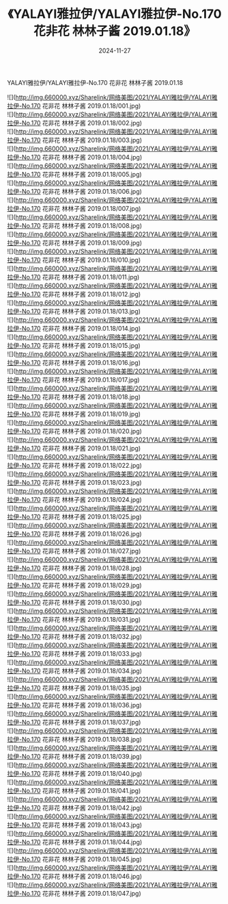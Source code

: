 ﻿---
layout: post
title:  《YALAYI雅拉伊/YALAYI雅拉伊-No.170 花非花 林林子酱 2019.01.18》
date:   2024-11-27
img: http://img.660000.xyz/Sharelink/网络美图/2021/YALAYI雅拉伊/YALAYI雅拉伊-No.170 花非花 林林子酱 2019.01.18/000.jpg
categories: [美女, 清纯, 唯美]
---

YALAYI雅拉伊/YALAYI雅拉伊-No.170 花非花 林林子酱 2019.01.18

 ![](http://img.660000.xyz/Sharelink/网络美图/2021/YALAYI雅拉伊/YALAYI雅拉伊-No.170 花非花 林林子酱 2019.01.18/001.jpg) <br>![](http://img.660000.xyz/Sharelink/网络美图/2021/YALAYI雅拉伊/YALAYI雅拉伊-No.170 花非花 林林子酱 2019.01.18/002.jpg) <br>![](http://img.660000.xyz/Sharelink/网络美图/2021/YALAYI雅拉伊/YALAYI雅拉伊-No.170 花非花 林林子酱 2019.01.18/003.jpg) <br>![](http://img.660000.xyz/Sharelink/网络美图/2021/YALAYI雅拉伊/YALAYI雅拉伊-No.170 花非花 林林子酱 2019.01.18/004.jpg) <br>![](http://img.660000.xyz/Sharelink/网络美图/2021/YALAYI雅拉伊/YALAYI雅拉伊-No.170 花非花 林林子酱 2019.01.18/005.jpg) <br>![](http://img.660000.xyz/Sharelink/网络美图/2021/YALAYI雅拉伊/YALAYI雅拉伊-No.170 花非花 林林子酱 2019.01.18/006.jpg) <br>![](http://img.660000.xyz/Sharelink/网络美图/2021/YALAYI雅拉伊/YALAYI雅拉伊-No.170 花非花 林林子酱 2019.01.18/007.jpg) <br>![](http://img.660000.xyz/Sharelink/网络美图/2021/YALAYI雅拉伊/YALAYI雅拉伊-No.170 花非花 林林子酱 2019.01.18/008.jpg) <br>![](http://img.660000.xyz/Sharelink/网络美图/2021/YALAYI雅拉伊/YALAYI雅拉伊-No.170 花非花 林林子酱 2019.01.18/009.jpg) <br>![](http://img.660000.xyz/Sharelink/网络美图/2021/YALAYI雅拉伊/YALAYI雅拉伊-No.170 花非花 林林子酱 2019.01.18/010.jpg) <br>![](http://img.660000.xyz/Sharelink/网络美图/2021/YALAYI雅拉伊/YALAYI雅拉伊-No.170 花非花 林林子酱 2019.01.18/011.jpg) <br>![](http://img.660000.xyz/Sharelink/网络美图/2021/YALAYI雅拉伊/YALAYI雅拉伊-No.170 花非花 林林子酱 2019.01.18/012.jpg) <br>![](http://img.660000.xyz/Sharelink/网络美图/2021/YALAYI雅拉伊/YALAYI雅拉伊-No.170 花非花 林林子酱 2019.01.18/013.jpg) <br>![](http://img.660000.xyz/Sharelink/网络美图/2021/YALAYI雅拉伊/YALAYI雅拉伊-No.170 花非花 林林子酱 2019.01.18/014.jpg) <br>![](http://img.660000.xyz/Sharelink/网络美图/2021/YALAYI雅拉伊/YALAYI雅拉伊-No.170 花非花 林林子酱 2019.01.18/015.jpg) <br>![](http://img.660000.xyz/Sharelink/网络美图/2021/YALAYI雅拉伊/YALAYI雅拉伊-No.170 花非花 林林子酱 2019.01.18/016.jpg) <br>![](http://img.660000.xyz/Sharelink/网络美图/2021/YALAYI雅拉伊/YALAYI雅拉伊-No.170 花非花 林林子酱 2019.01.18/017.jpg) <br>![](http://img.660000.xyz/Sharelink/网络美图/2021/YALAYI雅拉伊/YALAYI雅拉伊-No.170 花非花 林林子酱 2019.01.18/018.jpg) <br>![](http://img.660000.xyz/Sharelink/网络美图/2021/YALAYI雅拉伊/YALAYI雅拉伊-No.170 花非花 林林子酱 2019.01.18/019.jpg) <br>![](http://img.660000.xyz/Sharelink/网络美图/2021/YALAYI雅拉伊/YALAYI雅拉伊-No.170 花非花 林林子酱 2019.01.18/020.jpg) <br>![](http://img.660000.xyz/Sharelink/网络美图/2021/YALAYI雅拉伊/YALAYI雅拉伊-No.170 花非花 林林子酱 2019.01.18/021.jpg) <br>![](http://img.660000.xyz/Sharelink/网络美图/2021/YALAYI雅拉伊/YALAYI雅拉伊-No.170 花非花 林林子酱 2019.01.18/022.jpg) <br>![](http://img.660000.xyz/Sharelink/网络美图/2021/YALAYI雅拉伊/YALAYI雅拉伊-No.170 花非花 林林子酱 2019.01.18/023.jpg) <br>![](http://img.660000.xyz/Sharelink/网络美图/2021/YALAYI雅拉伊/YALAYI雅拉伊-No.170 花非花 林林子酱 2019.01.18/024.jpg) <br>![](http://img.660000.xyz/Sharelink/网络美图/2021/YALAYI雅拉伊/YALAYI雅拉伊-No.170 花非花 林林子酱 2019.01.18/025.jpg) <br>![](http://img.660000.xyz/Sharelink/网络美图/2021/YALAYI雅拉伊/YALAYI雅拉伊-No.170 花非花 林林子酱 2019.01.18/026.jpg) <br>![](http://img.660000.xyz/Sharelink/网络美图/2021/YALAYI雅拉伊/YALAYI雅拉伊-No.170 花非花 林林子酱 2019.01.18/027.jpg) <br>![](http://img.660000.xyz/Sharelink/网络美图/2021/YALAYI雅拉伊/YALAYI雅拉伊-No.170 花非花 林林子酱 2019.01.18/028.jpg) <br>![](http://img.660000.xyz/Sharelink/网络美图/2021/YALAYI雅拉伊/YALAYI雅拉伊-No.170 花非花 林林子酱 2019.01.18/029.jpg) <br>![](http://img.660000.xyz/Sharelink/网络美图/2021/YALAYI雅拉伊/YALAYI雅拉伊-No.170 花非花 林林子酱 2019.01.18/030.jpg) <br>![](http://img.660000.xyz/Sharelink/网络美图/2021/YALAYI雅拉伊/YALAYI雅拉伊-No.170 花非花 林林子酱 2019.01.18/031.jpg) <br>![](http://img.660000.xyz/Sharelink/网络美图/2021/YALAYI雅拉伊/YALAYI雅拉伊-No.170 花非花 林林子酱 2019.01.18/032.jpg) <br>![](http://img.660000.xyz/Sharelink/网络美图/2021/YALAYI雅拉伊/YALAYI雅拉伊-No.170 花非花 林林子酱 2019.01.18/033.jpg) <br>![](http://img.660000.xyz/Sharelink/网络美图/2021/YALAYI雅拉伊/YALAYI雅拉伊-No.170 花非花 林林子酱 2019.01.18/034.jpg) <br>![](http://img.660000.xyz/Sharelink/网络美图/2021/YALAYI雅拉伊/YALAYI雅拉伊-No.170 花非花 林林子酱 2019.01.18/035.jpg) <br>![](http://img.660000.xyz/Sharelink/网络美图/2021/YALAYI雅拉伊/YALAYI雅拉伊-No.170 花非花 林林子酱 2019.01.18/036.jpg) <br>![](http://img.660000.xyz/Sharelink/网络美图/2021/YALAYI雅拉伊/YALAYI雅拉伊-No.170 花非花 林林子酱 2019.01.18/037.jpg) <br>![](http://img.660000.xyz/Sharelink/网络美图/2021/YALAYI雅拉伊/YALAYI雅拉伊-No.170 花非花 林林子酱 2019.01.18/038.jpg) <br>![](http://img.660000.xyz/Sharelink/网络美图/2021/YALAYI雅拉伊/YALAYI雅拉伊-No.170 花非花 林林子酱 2019.01.18/039.jpg) <br>![](http://img.660000.xyz/Sharelink/网络美图/2021/YALAYI雅拉伊/YALAYI雅拉伊-No.170 花非花 林林子酱 2019.01.18/040.jpg) <br>![](http://img.660000.xyz/Sharelink/网络美图/2021/YALAYI雅拉伊/YALAYI雅拉伊-No.170 花非花 林林子酱 2019.01.18/041.jpg) <br>![](http://img.660000.xyz/Sharelink/网络美图/2021/YALAYI雅拉伊/YALAYI雅拉伊-No.170 花非花 林林子酱 2019.01.18/042.jpg) <br>![](http://img.660000.xyz/Sharelink/网络美图/2021/YALAYI雅拉伊/YALAYI雅拉伊-No.170 花非花 林林子酱 2019.01.18/043.jpg) <br>![](http://img.660000.xyz/Sharelink/网络美图/2021/YALAYI雅拉伊/YALAYI雅拉伊-No.170 花非花 林林子酱 2019.01.18/044.jpg) <br>![](http://img.660000.xyz/Sharelink/网络美图/2021/YALAYI雅拉伊/YALAYI雅拉伊-No.170 花非花 林林子酱 2019.01.18/045.jpg) <br>![](http://img.660000.xyz/Sharelink/网络美图/2021/YALAYI雅拉伊/YALAYI雅拉伊-No.170 花非花 林林子酱 2019.01.18/046.jpg) <br>![](http://img.660000.xyz/Sharelink/网络美图/2021/YALAYI雅拉伊/YALAYI雅拉伊-No.170 花非花 林林子酱 2019.01.18/047.jpg) <br>